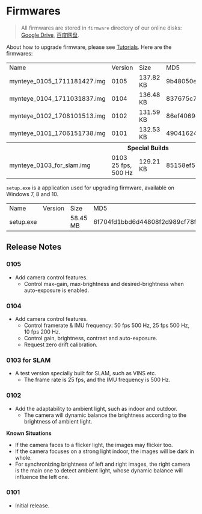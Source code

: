 
[Google Drive]: https://drive.google.com/drive/folders/1rz7swzOp9zp7Xty-o2cJzLgFYnC71WQZ
[百度网盘]: https://pan.baidu.com/s/1i5REqVz

# Firmwares

> All firmwares are stored in `firmware` directory of our online disks: [Google Drive][], [百度网盘][].

About how to upgrade firmware, please see [Tutorials](https://slightech.github.io/MYNT-EYE-SDK/tutorials.html). Here are the firmwares:

<table>
  <tr>
    <td>Name</td>
    <td>Version</td>
    <td>Size</td>
    <td>MD5</td>
  </tr>
  <tr>
    <td>mynteye_0105_1711181427.img</td>
    <td>0105</td>
    <td>137.82 KB</td>
    <td>9b48050e8599493c261ff6b0645c3eb8</td>
  </tr>
  <tr>
    <td>mynteye_0104_1711031837.img</td>
    <td>0104</td>
    <td>136.48 KB</td>
    <td>837675c714ab6cf1109b5c17ad34b1c6</td>
  </tr>
  <tr>
    <td>mynteye_0102_1708101513.img</td>
    <td>0102</td>
    <td>131.59 KB</td>
    <td>86ef4069eee6b96bf5325cae8809b904</td>
  </tr>
  <tr>
    <td>mynteye_0101_1706151738.img</td>
    <td>0101</td>
    <td>132.53 KB</td>
    <td>49041624e6dca608e0c6610a5ba16a21</td>
  </tr>
  <tr>
    <th colspan="4">Special Builds</th>
  </tr>
  <tr>
    <td>mynteye_0103_for_slam.img</td>
    <td>0103<br />25 fps, 500 Hz</td>
    <td>129.21 KB</td>
    <td>85158ef5b55f618e8f0ea674be8bc3b1</td>
  </tr>
</table>

`setup.exe` is a application used for upgrading firmware, available on Windows 7, 8 and 10.

<table>
  <tr>
    <td>Name</td>
    <td>Version</td>
    <td>Size</td>
    <td>MD5</td>
  </tr>
  <tr>
    <td>setup.exe</td>
    <td></td>
    <td>58.45 MB</td>
    <td>6f704fd1bbd6d44808f2d989cf78fbe2</td>
  </tr>
</table>

## Release Notes

### 0105

* Add camera control features.
    - Control max-gain, max-brightness and desired-brightness when auto-exposure is enabled.

### 0104

* Add camera control features.
    - Control framerate & IMU frequency: 50 fps 500 Hz, 25 fps 500 Hz, 10 fps 200 Hz.
    - Control gain, brightness, contrast and auto-exposure.
    - Request zero drift calibration.

### 0103 for SLAM

* A test version specially built for SLAM, such as VINS etc.
    - The frame rate is 25 fps, and the IMU frequency is 500 Hz.

### 0102

* Add the adaptability to ambient light, such as indoor and outdoor.
    - The camera will dynamic balance the brightness according to the brightness of ambient light.

**Known Situations**

* If the camera faces to a flicker light, the images may flicker too.
* If the camera focuses on a strong light indoor, the images will be dark in whole.
* For synchronizing brightness of left and right images, the right camera is the main one to detect ambient light, whose dynamic balance will influence the left one.

### 0101

* Initial release.
